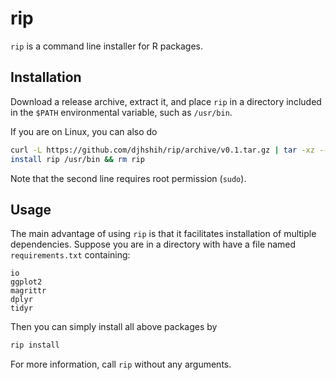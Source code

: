 # rip

`rip` is a command line installer for R packages.

## Installation

Download a release archive, extract it, and place `rip` in a 
directory included in the `$PATH` environmental variable, such as `/usr/bin`.

If you are on Linux, you can also do

```bash
curl -L https://github.com/djhshih/rip/archive/v0.1.tar.gz | tar -xz --strip-components=1 rip-*/rip
install rip /usr/bin && rm rip
```

Note that the second line requires root permission (`sudo`).


## Usage

The main advantage of using `rip` is that it facilitates installation of 
multiple dependencies. Suppose you are in a directory with have a file named 
`requirements.txt` containing:

```
io
ggplot2
magrittr
dplyr
tidyr
```

Then you can simply install all above packages by

```bash
rip install
```

For more information, call `rip` without any arguments.

